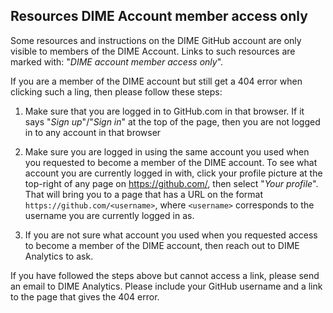 ## Resources DIME Account member access only

Some resources and instructions on the DIME GitHub account are
only visible to members of the DIME Account.
Links to such resources are marked with:
"_DIME account member access only_".

If you are a member of the DIME account but
still get a 404 error when clicking such a ling,
then please follow these steps:

1. Make sure that you are logged in to GitHub.com in that browser.
If it says "_Sign up_"/"_Sign in_" at the top of the page,
then you are not logged in to any account in that browser

1.  Make sure you are logged in using the same account you used
when you requested to become a member of the DIME account.
To see what account you are currently logged in with,
click your profile picture at the top-right of any page on https://github.com/,
then select "_Your profile_".
That will bring you to a page that
has a URL on the format `https://github.com/<username>`,
where `<username>` corresponds to the username you are currently logged in as.

1. If you are not sure what account you used when you requested access
to become a member of the DIME account, then reach out to DIME Analytics to ask.

If you have followed the steps above but cannot access a link, 
please send an email to DIME Analytics.
Please include your GitHub username  and a link to the page
that gives the 404 error.
